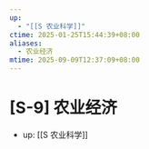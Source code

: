 ```yaml
---
up:
  - "[[S 农业科学]]"
ctime: 2025-01-25T15:44:39+08:00
aliases:
  - 农业经济
mtime: 2025-09-09T12:37:09+08:00
---
```


# [S-9] 农业经济

- up: [[S 农业科学]]

